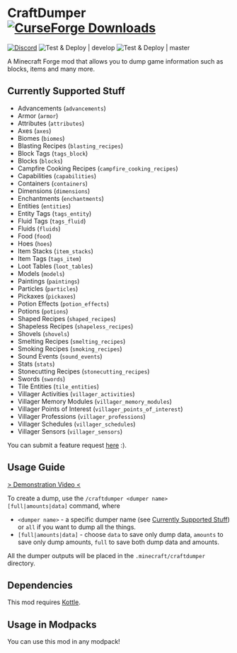 # CraftDumper [![CurseForge Downloads](http://cf.way2muchnoise.eu/full_354281_downloads.svg)](https://www.curseforge.com/minecraft/mc-mods/craftdumper)
[![Discord](https://img.shields.io/discord/136085738151346176?color=7289DA&logo=discord&logoColor=white)](https://discord.gg/tkDUmpQ)
![Test & Deploy | develop](https://github.com/pearxteam/craftdumper/workflows/Test%20&%20Deploy%20%7C%20develop/badge.svg?branch=1.15-develop)
![Test & Deploy | master](https://github.com/pearxteam/craftdumper/workflows/Test%20&%20Deploy%20%7C%20master/badge.svg?branch=1.15-master)

A Minecraft Forge mod that allows you to dump game information such as blocks, items and many more.

## Currently Supported Stuff
* Advancements (`advancements`)
* Armor (`armor`)
* Attributes (`attributes`)
* Axes (`axes`)
* Biomes (`biomes`)
* Blasting Recipes (`blasting_recipes`)
* Block Tags (`tags_block`)
* Blocks (`blocks`)
* Campfire Cooking Recipes (`campfire_cooking_recipes`)
* Capabilities (`capabilities`)
* Containers (`containers`)
* Dimensions (`dimensions`)
* Enchantments (`enchantments`)
* Entities (`entities`)
* Entity Tags (`tags_entity`)
* Fluid Tags (`tags_fluid`)
* Fluids (`fluids`)
* Food (`food`)
* Hoes (`hoes`)
* Item Stacks (`item_stacks`)
* Item Tags (`tags_item`)
* Loot Tables (`loot_tables`)
* Models (`models`)
* Paintings (`paintings`)
* Particles (`particles`)
* Pickaxes (`pickaxes`)
* Potion Effects (`potion_effects`)
* Potions (`potions`)
* Shaped Recipes (`shaped_recipes`)
* Shapeless Recipes (`shapeless_recipes`)
* Shovels (`shovels`)
* Smelting Recipes (`smelting_recipes`)
* Smoking Recipes (`smoking_recipes`)
* Sound Events (`sound_events`)
* Stats (`stats`)
* Stonecutting Recipes (`stonecutting_recipes`)
* Swords (`swords`)
* Tile Entities (`tile_entities`)
* Villager Activities (`villager_activities`)
* Villager Memory Modules (`villager_memory_modules`)
* Villager Points of Interest (`villager_points_of_interest`)
* Villager Professions (`villager_professions`)
* Villager Schedules (`villager_schedules`)
* Villager Sensors (`villager_sensors`)

You can submit a feature request [here](https://github.com/pearxteam/craftdumper/issues) :).

## Usage Guide
[> Demonstration Video <](https://streamable.com/uw4n5)

To create a dump, use the `/craftdumper <dumper name> [full|amounts|data]` command, where
* `<dumper name>` - a specific dumper name (see [Currently Supported Stuff](#Currently-Supported-Stuff)) or `all` if you want to dump all the things.
* `[full|amounts|data]` - choose `data` to save only dump data, `amounts` to save only dump amounts, `full` to save both dump data and amounts.

All the dumper outputs will be placed in the `.minecraft/craftdumper` directory.

## Dependencies
This mod requires [Kottle](https://www.curseforge.com/minecraft/mc-mods/kottle).

## Usage in Modpacks
You can use this mod in any modpack!